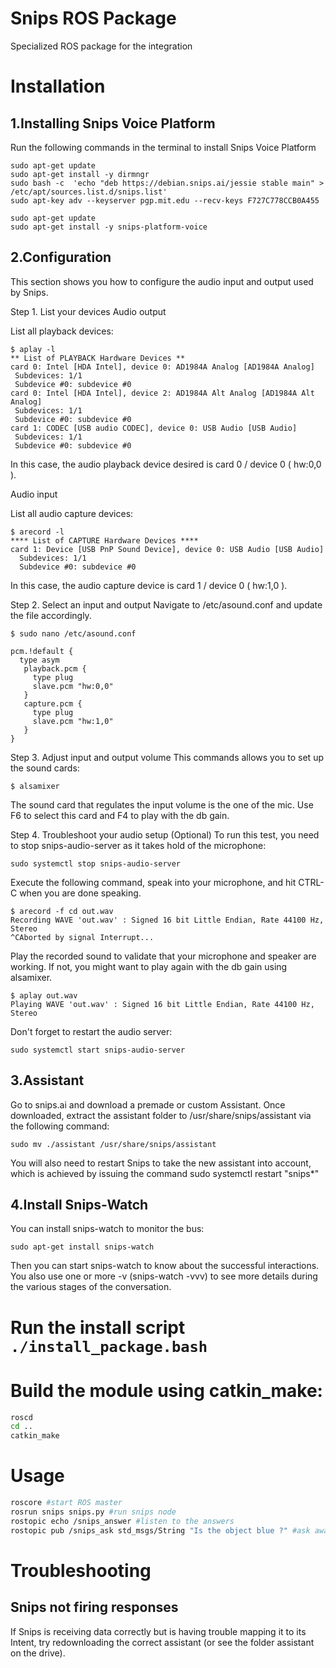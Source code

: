 Snips ROS Package
================================

Specialized ROS package for the integration 

# Installation
## 1.Installing Snips Voice Platform

Run the following commands in the terminal to install Snips Voice Platform

```
sudo apt-get update
sudo apt-get install -y dirmngr
sudo bash -c  'echo "deb https://debian.snips.ai/jessie stable main" > /etc/apt/sources.list.d/snips.list'
sudo apt-key adv --keyserver pgp.mit.edu --recv-keys F727C778CCB0A455

sudo apt-get update
sudo apt-get install -y snips-platform-voice
```

## 2.Configuration
This section shows you how to configure the audio input and output used by Snips.

Step 1. List your devices
Audio output

List all playback devices:

```
$ aplay -l
** List of PLAYBACK Hardware Devices **
card 0: Intel [HDA Intel], device 0: AD1984A Analog [AD1984A Analog]
 Subdevices: 1/1
 Subdevice #0: subdevice #0
card 0: Intel [HDA Intel], device 2: AD1984A Alt Analog [AD1984A Alt Analog]
 Subdevices: 1/1
 Subdevice #0: subdevice #0
card 1: CODEC [USB audio CODEC], device 0: USB Audio [USB Audio]
 Subdevices: 1/1
 Subdevice #0: subdevice #0
```

In this case, the audio playback device desired is card 0 / device 0 ( hw:0,0 ).

Audio input

List all audio capture devices:

```
$ arecord -l
**** List of CAPTURE Hardware Devices ****
card 1: Device [USB PnP Sound Device], device 0: USB Audio [USB Audio]
  Subdevices: 1/1
  Subdevice #0: subdevice #0
```

In this case, the audio capture device is card 1 / device 0 ( hw:1,0 ).

Step 2. Select an input and output
Navigate to /etc/asound.conf and update the file accordingly.

```
$ sudo nano /etc/asound.conf

pcm.!default {
  type asym
   playback.pcm {
     type plug
     slave.pcm "hw:0,0"
   }
   capture.pcm {
     type plug
     slave.pcm "hw:1,0"
   }
}
```

Step 3. Adjust input and output volume
This commands allows you to set up the sound cards:

```
$ alsamixer
```

The sound card that regulates the input volume is the one of the mic. Use F6 to select this card and F4 to play with the db gain.

Step 4. Troubleshoot your audio setup (Optional)
To run this test, you need to stop snips-audio-server as it takes hold of the microphone:

```
sudo systemctl stop snips-audio-server
```

Execute the following command, speak into your microphone, and hit CTRL-C when you are done speaking.

```
$ arecord -f cd out.wav
Recording WAVE 'out.wav' : Signed 16 bit Little Endian, Rate 44100 Hz, Stereo
^CAborted by signal Interrupt...
```

Play the recorded sound to validate that your microphone and speaker are working. If not, you might want to play again with the db gain using alsamixer.

```
$ aplay out.wav
Playing WAVE 'out.wav' : Signed 16 bit Little Endian, Rate 44100 Hz, Stereo
```

Don't forget to restart the audio server:

```
sudo systemctl start snips-audio-server
```

## 3.Assistant
Go to snips.ai and download a premade or custom Assistant. Once downloaded, extract the assistant folder to /usr/share/snips/assistant via the following command:

```
sudo mv ./assistant /usr/share/snips/assistant
```

You will also need to restart Snips to take the new assistant into account, which is achieved by issuing the command
sudo systemctl restart "snips*"

## 4.Install Snips-Watch
You can install snips-watch to monitor the bus:

```
sudo apt-get install snips-watch
```

Then you can start snips-watch to know about the successful interactions. You also use one or more -v (snips-watch -vvv) to see more details during the various stages of the conversation.

# Run the install script `./install_package.bash` 

# Build the module using catkin_make:
```bash
roscd
cd ..
catkin_make
```

# Usage
```bash
roscore #start ROS master
rosrun snips snips.py #run snips node
rostopic echo /snips_answer #listen to the answers
rostopic pub /snips_ask std_msgs/String "Is the object blue ?" #ask away !
``` 

# Troubleshooting
## Snips not firing responses

If Snips is receiving data correctly but is having trouble mapping it to its Intent, try redownloading the correct assistant (or see the folder assistant on the drive).

